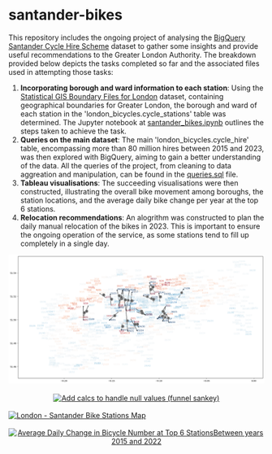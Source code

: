 # santander-bikes
This repository includes the ongoing project of analysing the [BigQuery Santander Cycle Hire Scheme](https://console.cloud.google.com/marketplace/product/greater-london-authority/london-bicycles) dataset to gather some insights and provide useful recommendations to the Greater London Authority. The breakdown provided below depicts the tasks completed so far and the associated files used in attempting those tasks:
1. **Incorporating borough and ward information to each station**: Using the [Statistical GIS Boundary Files for London](https://data.london.gov.uk/dataset/statistical-gis-boundary-files-london) dataset, containing geographical boundaries for Greater London, the borough and ward of each station in the 'london_bicycles.cycle_stations' table was determined. The Jupyter notebook at [santander_bikes.ipynb](santander_bikes.ipynb) outlines the steps taken to achieve the task.
2. **Queries on the main dataset**: The main 'london_bicycles.cycle_hire' table, encompassing more than 80 million hires between 2015 and 2023, was then explored with BigQuery, aiming to gain a better understanding of the data. All the queries of the project, from cleaning to data aggreation and manipulation, can be found in the [queries.sql](queries.sql) file.
3. **Tableau visualisations**: The succeeding visualisations were then constructed, illustrating the overall bike movement among boroughs, the station locations, and the average daily bike change per year at the top 6 stations.
4. **Relocation recommendations**: An alogrithm was constructed to plan the daily manual relocation of the bikes in 2023. This is important to ensure the ongoing operation of the service, as some stations tend to fill up completely in a single day.
<div align='center'><img src='map_relocation.png'></div>
<br />
<div align='center' class='tableauPlaceholder' id='viz1700481444821' style='position: relative'><noscript><a href='#'><a href='https://public.tableau.com/app/profile/alejandro.avila.carri.n/viz/London-SantanderBikes-2/Sankey'><img alt='Add calcs to handle null values (funnel sankey) ' src='https:&#47;&#47;public.tableau.com&#47;static&#47;images&#47;Lo&#47;London-SantanderBikes-2&#47;Sankey&#47;1_rss.png' style='border: none' /></a></a></noscript><object class='tableauViz'  style='display:none;'><param name='host_url' value='https%3A%2F%2Fpublic.tableau.com%2F' /> <param name='embed_code_version' value='3' /> <param name='site_root' value='' /><param name='name' value='London-SantanderBikes-2&#47;Sankey' /><param name='tabs' value='no' /><param name='toolbar' value='yes' /><param name='static_image' value='https:&#47;&#47;public.tableau.com&#47;static&#47;images&#47;Lo&#47;London-SantanderBikes-2&#47;Sankey&#47;1.png' /> <param name='animate_transition' value='yes' /><param name='display_static_image' value='yes' /><param name='display_spinner' value='yes' /><param name='display_overlay' value='yes' /><param name='display_count' value='yes' /><param name='language' value='en-US' /></object></div>
<br />
<div class='tableauPlaceholder' id='viz1701463958673' style='position: relative'><noscript><a href='#'><a href='https://public.tableau.com/app/profile/alejandro.avila.carri.n/viz/London-SantanderBikes/Sheet1'><img alt='London -  Santander Bike Stations Map ' src='https:&#47;&#47;public.tableau.com&#47;static&#47;images&#47;Lo&#47;London-SantanderBikes&#47;Sheet1&#47;1_rss.png' style='border: none' /></a></a></noscript><object class='tableauViz'  style='display:none;'><param name='host_url' value='https%3A%2F%2Fpublic.tableau.com%2F' /> <param name='embed_code_version' value='3' /> <param name='site_root' value='' /><param name='name' value='London-SantanderBikes&#47;Sheet1' /><param name='tabs' value='no' /><param name='toolbar' value='yes' /><param name='static_image' value='https:&#47;&#47;public.tableau.com&#47;static&#47;images&#47;Lo&#47;London-SantanderBikes&#47;Sheet1&#47;1.png' /> <param name='animate_transition' value='yes' /><param name='display_static_image' value='yes' /><param name='display_spinner' value='yes' /><param name='display_overlay' value='yes' /><param name='display_count' value='yes' /><param name='language' value='en-US' /></object></div>
<br />
<div align='center' class='tableauPlaceholder' id='viz1700481837414' style='position: relative'><noscript><a href='#'><a href='https://public.tableau.com/app/profile/alejandro.avila.carri.n/viz/London-SantanderBikes-3/LineChart'><img alt='Average Daily Change in Bicycle Number at Top 6 StationsBetween years 2015 and 2022 ' src='https:&#47;&#47;public.tableau.com&#47;static&#47;images&#47;Lo&#47;London-SantanderBikes-3&#47;LineChart&#47;1_rss.png' style='border: none' /></a></a></noscript><object class='tableauViz'  style='display:none;'><param name='host_url' value='https%3A%2F%2Fpublic.tableau.com%2F' /> <param name='embed_code_version' value='3' /> <param name='site_root' value='' /><param name='name' value='London-SantanderBikes-3&#47;LineChart' /><param name='tabs' value='no' /><param name='toolbar' value='yes' /><param name='static_image' value='https:&#47;&#47;public.tableau.com&#47;static&#47;images&#47;Lo&#47;London-SantanderBikes-3&#47;LineChart&#47;1.png' /> <param name='animate_transition' value='yes' /><param name='display_static_image' value='yes' /><param name='display_spinner' value='yes' /><param name='display_overlay' value='yes' /><param name='display_count' value='yes' /><param name='language' value='en-US' /></object></div>
